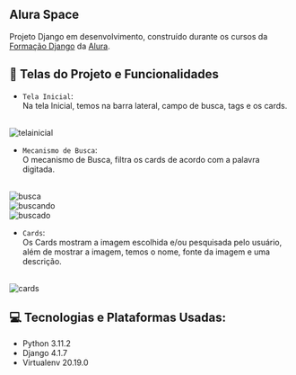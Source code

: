 ## Alura Space
Projeto Django em desenvolvimento, construído durante os cursos da [Formação Django](https://cursos.alura.com.br/formacao-django) da [Alura](https://www.alura.com.br/).

## 📱 Telas do Projeto e Funcionalidades

- `Tela Inicial`:
<br>Na tela Inicial, temos na barra lateral, campo de busca, tags e os cards.

<br>![telainicial](https://user-images.githubusercontent.com/65196156/222858473-c4727350-244e-4bc8-9db8-451d22895ce5.png)

- `Mecanismo de Busca`:
<br>O mecanismo de Busca, filtra os cards de acordo com a palavra digitada.

<br>![busca](https://user-images.githubusercontent.com/65196156/222859753-ae39ba8a-8e57-4654-8407-c6e68e261d98.png)
<br>![buscando](https://user-images.githubusercontent.com/65196156/222859759-ff906e53-b4d3-486a-9dce-20e13859f2ff.png)
<br>![buscado](https://user-images.githubusercontent.com/65196156/222859767-1445c06e-c989-46f0-88c1-20207bf11749.png)


- `Cards`:
<br>Os Cards mostram a imagem escolhida e/ou pesquisada pelo usuário, além de mostrar a imagem, temos o nome, fonte da imagem e uma descrição.

<br>![cards](https://user-images.githubusercontent.com/65196156/222860539-60b85f90-8a08-4520-9a0d-6a359c188e7f.png)

## 💻 Tecnologias e Plataformas Usadas:
- Python 3.11.2
- Django 4.1.7
- Virtualenv 20.19.0

